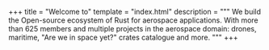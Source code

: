 +++
title = "Welcome to"
template = "index.html"
description = """
We build the Open-source ecosystem of Rust for aerospace applications.
With more than 625 members and multiple projects in the aerospace domain:
drones, maritime, "Are we in space yet?" crates catalogue and more.
"""
+++